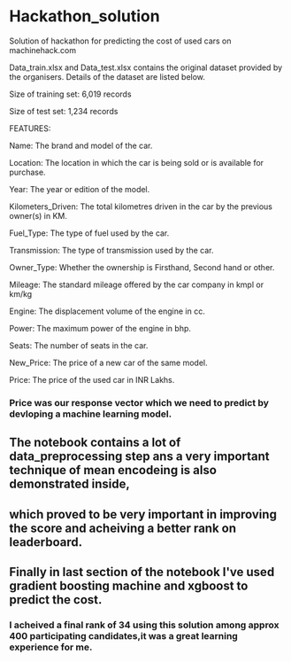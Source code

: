 # Hackathon_solution
Solution of hackathon for predicting the cost of used cars on machinehack.com

Data_train.xlsx and Data_test.xlsx contains the original dataset provided by the organisers.
Details of the dataset are listed below.


Size of training set: 6,019 records

Size of test set: 1,234 records

FEATURES:

Name: The brand and model of the car.

Location: The location in which the car is being sold or is available for purchase.

Year: The year or edition of the model.

Kilometers_Driven: The total kilometres driven in the car by the previous owner(s) in KM.

Fuel_Type: The type of fuel used by the car.

Transmission: The type of transmission used by the car.

Owner_Type: Whether the ownership is Firsthand, Second hand or other.

Mileage: The standard mileage offered by the car company in kmpl or km/kg

Engine: The displacement volume of the engine in cc.

Power: The maximum power of the engine in bhp.

Seats: The number of seats in the car.

New_Price: The price of a new car of the same model.

Price: The price of the used car in INR Lakhs.

### Price was our response vector which we need to predict by devloping a machine learning model. 

## The notebook contains a lot of data_preprocessing step ans a very important technique of mean encodeing is also demonstrated inside,
## which proved to be very important in improving the score and acheiving a better rank on leaderboard.

## Finally in last section of the notebook I've used gradient boosting machine and xgboost to predict the cost.
### I acheived a final rank of 34 using this solution among approx 400 participating candidates,it was a great learning experience for me.
